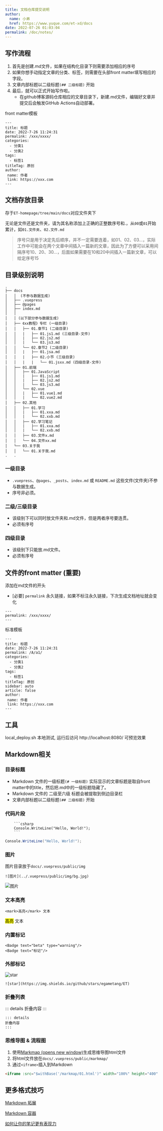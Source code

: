 ```yaml
---
title: 文档仓库提交说明
author: 
  name: 小弟
  href: https://www.yuque.com/et-xd/docs
date: 2022-07-26 01:03:04
permalink: /doc/notes/
---
```



## 写作流程

1. 首先是创建.md文件，如果在结构化目录下则需要添加相应的序号
2. 如果你想手动指定文章的分类、标签，则需要在头部front matter填写相应的字段。
3. 文章内部标题以二级标题`(## 二级标题)` 开始
4. 最后，就可以正式开始写作啦。
   * 在github博客源码仓库相应的文章目录下，新建.md文件，编辑好文章并提交后会触发GitHub Actions自动部署。

front matter模板

```
---
title: 标题
date: 2022-7-26 11:24:31
permalink: /xxx/xxxx/
categories:
  - 分类1
  - 分类2
tags:
  - 标签1
titleTag: 原创
author:
 name: 作者
 link: https://xxx.com
---
```


## 文档存放目录

存于`ET-homepage/tree/main/docs`对应文件夹下

无论是文件还是文件夹，请为其名称添加上正确的正整数序号和.，从`00`或`01`开始累计，如`01.文件夹`、`02.文件.md`

> 序号只是用于决定先后顺序，并不一定需要连着，如01、02、03...，实际工作中可能会在两个文章中间插入一篇新的文章，因此为了方便可以采用间隔序号10、20、30...，后面如果需要在10和20中间插入一篇新文章，可以给定序号15

## 目录级别说明

```
.
├── docs
│   │  (不参与数据生成)
│   ├── .vuepress
│   ├── @pages
│   ├── index.md
│   │
│   │ (以下部分参与数据生成)
│   ├── 《xx教程》专栏 (一级目录)
│   │   ├── 01.章节1 (二级目录)
│   │   |   ├── 01.js1.md (三级目录-文件)
│   │   |   ├── 02.js2.md
│   │   |   └── 03.js3.md
│   │   └── 02.章节2 (二级目录)
│   │   |   ├── 01.jsa.md
│   │   |   ├── 02.小节 (三级目录)
│   │   |   |   └── 01.jsxx.md (四级目录-文件)
│   ├── 01.前端
│   │   ├── 01.JavaScript
│   │   |   ├── 01.js1.md
│   │   |   ├── 02.js2.md
│   │   |   └── 03.js3.md
│   │   └── 02.vue
│   │   |   ├── 01.vue1.md
│   │   |   └── 02.vue2.md
│   ├── 02.其他
│   │   ├── 01.学习
│   │   |   ├── 01.xxa.md
│   │   |   └── 02.xxb.md
│   │   ├── 02.学习笔记
│   │   |   ├── 01.xxa.md
│   │   |   └── 02.xxb.md
│   │   ├── 03.文件x.md
│   │   └── 04.文件xx.md
│   └── 03.关于我
│   │   └── 01.关于我.md
.   .
```

### 一级目录 

- `.vuepress`、`@pages`、`_posts`、`index.md` 或 `README.md` 这些文件(文件夹)不参与数据生成。
- 序号非必须。

### 二级/三级目录

- 该级别下可以同时放文件夹和.md文件，但是两者序号要连贯。
- 必须有序号

### 四级目录

- 该级别下只能放.md文件。
- 必须有序号

## 文件的front matter (重要)

添加在md文件的开头

- [必要] `permalink` 永久链接，如果不标注永久链接，下次生成文档地址就会变化

```
---
permalink: /xxx/xxxx/
---
```

标准模板


```
---
title: 标题
date: 2022-7-26 11:24:31
permalink: /A/a1/
categories:
  - 分类1
  - 分类2
tags:
  - 标签1
titleTag: 原创
sidebar: auto 
article: false
author:
 name: 作者
 link: https://xxx.com
---
```

## 工具

local_deploy.sh 本地测试, 运行后访问 http://localhost:8080/ 可预览效果

##  Markdown相关

### 目录标题

* Markdown 文件的一级标题`(# 一级标题)` 实际显示的文章标题是取自front matter中的title，然后把.md中的一级标题隐藏了。
* Markdown 文件的 二级至六级 标题会被提取到侧边目录栏
* 文章内部标题以二级标题`(## 二级标题)` 开始


### 代码片段

```
    ```csharp
    Console.WriteLine("Hello, World!");
    ```
```


```csharp
Console.WriteLine("Hello, World!");
```

### 图片
图片目录放于`docs/.vuepress/public/img`
```
![图片](../.vuepress/public/img/bg.jpg)
```

![图片](../.vuepress/public/img/bg.jpg)


### 文本高亮

```
<mark>高亮</mark> 文本
```

 <mark>高亮</mark> 文本

### 内置标记

```
<Badge text="beta" type="warning"/>
<Badge text="标记"/>
```

<Badge text="beta" type="warning"/>
<Badge text="标记"/>

### 外部标记

![star](https://img.shields.io/github/stars/egametang/ET)

```
![star](https://img.shields.io/github/stars/egametang/ET)
```

### 折叠列表

::: details
折叠内容
:::

```
::: details
折叠内容
:::
```

### 思维导图 & 流程图

1. 使用[Markmap (opens new window)](https://markmap.js.org/)生成思维导图html文件
2. 将html文件放在`docs/.vuepress/public/markmap/`
3. 通过`<iframe>`插入到Markdown

```html
<iframe :src="$withBase('/markmap/01.html')" width="100%" height="400" frameborder="0" scrolling="No" leftmargin="0" topmargin="0"></iframe>
```

## 更多格式技巧

[Markdown 拓展](https://vuepress.vuejs.org/zh/guide/markdown.html#github-%E9%A3%8E%E6%A0%BC%E7%9A%84%E8%A1%A8%E6%A0%BC)

[Markdown 容器](https://doc.xugaoyi.com/pages/d0d7eb/#%E4%BF%A1%E6%81%AF%E6%A1%86%E5%AE%B9%E5%99%A8)

[如何让你的笔记更有表现力](https://doc.xugaoyi.com/pages/dd027d/#_1-%E6%96%87%E6%9C%AC%E9%AB%98%E4%BA%AE)